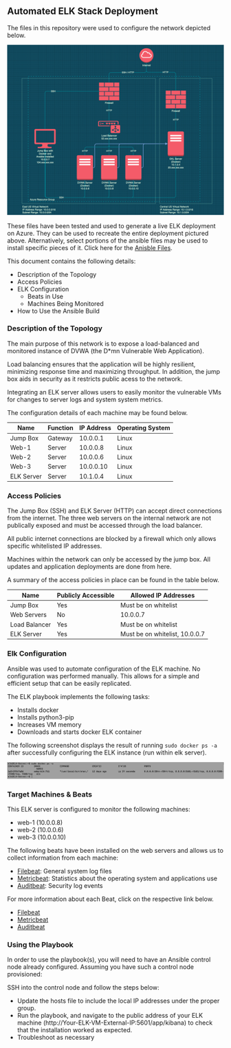 ## Automated ELK Stack Deployment

The files in this repository were used to configure the network depicted below.

![network diagram](/diagrams/network_diagram.png)

These files have been tested and used to generate a live ELK deployment on Azure. They can be used to recreate the entire deployment pictured above. Alternatively, select portions of the ansible files may be used to install specific pieces of it. Click here for the [Anisble Files](https://github.com/I14T-E/elk_deployment/tree/master/ansible "Ansible Files").

This document contains the following details:
- Description of the Topology
- Access Policies
- ELK Configuration
  - Beats in Use
  - Machines Being Monitored
- How to Use the Ansible Build


### Description of the Topology

The main purpose of this network is to expose a load-balanced and monitored instance of DVWA (the D*mn Vulnerable Web Application).

Load balancing ensures that the application will be highly resilient, minimizing response time and maximizing throughput. In addition, the jump box aids in security as it restricts public acess to the network.

Integrating an ELK server allows users to easily monitor the vulnerable VMs for changes to server logs and system system metrics.

The configuration details of each machine may be found below.


| Name       | Function | IP Address | Operating System |
|------------|----------|------------|------------------|
| Jump Box   | Gateway  | 10.0.0.1   | Linux            |
| Web-1      | Server   | 10.0.0.8   | Linux            |
| Web-2      | Server   | 10.0.0.6   | Linux            |
| Web-3      | Server   | 10.0.0.10  | Linux            |
| ELK Server | Server   | 10.1.0.4   | Linux            |


### Access Policies

The Jump Box (SSH) and ELK Server (HTTP) can accept direct connections from the internet. The three web servers on the internal network are not publically exposed and must be accessed through the load balancer.

All public internet connections are blocked by a firewall which only allows specific whitelisted IP addresses.

Machines within the network can only be accessed by the jump box. All updates and application deployments are done from here.

A summary of the access policies in place can be found in the table below.


| Name          | Publicly Accessible | Allowed IP Addresses           |
|---------------|---------------------|--------------------------------|
| Jump Box      | Yes                 | Must be on whitelist           |
| Web Servers   | No                  |  10.0.0.7                      |
| Load Balancer | Yes                 | Must be on whitelist           |
| ELK Server    | Yes                 | Must be on whitelist, 10.0.0.7 |


### Elk Configuration

Ansible was used to automate configuration of the ELK machine. No configuration was performed manually. This allows for a simple and efficient setup that can be easily replicated.

The ELK playbook implements the following tasks:
- Installs docker
- Installs python3-pip
- Increases VM memory
- Downloads and starts docker ELK container

The following screenshot displays the result of running `sudo docker ps -a` after successfully configuring the ELK instance (run within elk server).

![elk docker ps command](/diagrams/elk_docker_ps.png)

### Target Machines & Beats
This ELK server is configured to monitor the following machines:
- web-1 (10.0.0.8)
- web-2 (10.0.0.6)
- web-3 (10.0.0.10)


The following beats have been installed on the web servers and allows us to collect information from each machine:
- [Filebeat](https://www.elastic.co/guide/en/beats/filebeat/current/filebeat-overview.html "Filebeat"): General system log files
- [Metricbeat](https://www.elastic.co/guide/en/beats/metricbeat/current/metricbeat-overview.html "Metricbeat"): Statistics about the operating system and applications use
- [Auditbeat](https://www.elastic.co/guide/en/beats/auditbeat/current/auditbeat-overview.html "Auditbeat"): Security log events

For more information about each Beat, click on the respective link below.
- [Filebeat](https://www.elastic.co/guide/en/beats/filebeat/current/filebeat-overview.html "Filebeat")
- [Metricbeat](https://www.elastic.co/guide/en/beats/metricbeat/current/metricbeat-overview.html "Metricbeat")
- [Auditbeat](https://www.elastic.co/guide/en/beats/auditbeat/current/auditbeat-overview.html "Auditbeat")


### Using the Playbook
In order to use the playbook(s), you will need to have an Ansible control node already configured. Assuming you have such a control node provisioned: 

SSH into the control node and follow the steps below:
- Update the hosts file to include the local IP addresses under the proper group.
- Run the playbook, and navigate to the public address of your ELK machine (http://Your-ELK-VM-External-IP:5601/app/kibana) to check that the installation worked as expected.
- Troubleshoot as necessary
